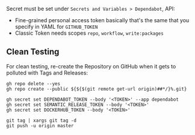 
Secret must be set under `Secrets and Variables > Dependabot`, API:

- Fine-grained personal access token basically that's the same that you specify in YAML for `GITHUB_TOKEN`
- Classic Token needs scopes `repo`, `workflow`, `write:packages`

## Clean Testing

For clean testing, re-create the Repository on GitHub when it gets to polluted with Tags and Releases:

    gh repo delete --yes
    gh repo create --public ${${$(git remote get-url origin)##*/}%.git}
    
    gh secret set DEPENDABOT_TOKEN --body '<TOKEN>' --app dependabot
    gh secret set SEMANTIC_RELEASE_TOKEN --body '<TOKEN>'
    gh secret set DOCKERHUB_TOKEN --body '<TOKEN>'

    git tag | xargs git tag -d
    git push -u origin master
